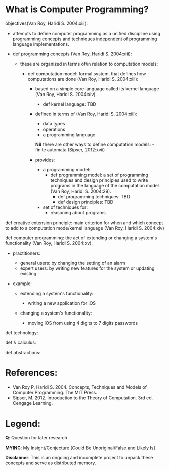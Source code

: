 # What is Computer Programming?
objectives(Van Roy, Haridi S. 2004:xiii):
- attempts to define computer programming as a unified discipline using programming concepts and techniques independent of programming language implementations.

- def programming concepts (Van Roy, Haridi S. 2004:xiii):
   - these are organized in terms of/in relation to computation models:
      - def computation model: formal system, that defines how computations are done (Van Roy, Haridi S. 2004:xiii):

         - based on a simple core language called its kernel language (Van Roy, Haridi S. 2004:xiv)
            - def kernel language: TBD

         - defined in terms of (Van Roy, Haridi S. 2004:xiii):
            - data types
            - operations
            - a programming language 
   
            **NB** there are other ways to define computation models:
               - finite automata (Sipser, 2012:xvii) 

         - provides:
            - a programming model:
               - def programming model: a set of programming techniques and design principles
                                          used to write programs
                                          in the language of the computation model (Van Roy, Haridi S. 2004:29).
                  - def programming techniques: TBD
                  - def design principles: TBD 
            - set of techniques for:
               - reasoning about programs

def creative extension principle: main criterion for when and which concept to add to a computation mode/kernel language (Van Roy, Haridi S. 2004:xiv)

def computer programming: the act of extending or
                    changing a system's functionality (Van Roy, Haridi S. 2004:xv).
   - practitioners:
      - general users: by changing the setting of an alarm
      - expert users: by writing new features for the system or updating existing

   - example:
      - extending a system's functionality:
         - writing a new application for iOS

      - changing a system's functionality:
         - moving iOS from using 4 digits to 7 digits passwords

def technology:

def λ calculus:

def abstractions:


# References:
- Van Roy P, Haridi S. 2004. Concepts, Techniques and Models of Computer Programming. The MIT Press.
- Sipser, M. 2012. Introduction to the Theory of Computation. 3rd ed. Cengage Learning.

# Legend:
**Q**: Question for later research

**MYINC**: My Insight/Conjecture [Could Be Unoriginal/False and Likely Is]


**Disclaimer**: This is an ongoing and incomplete project to unpack these concepts and serve as distributed memory.